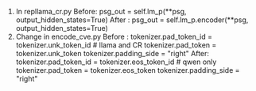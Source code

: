 1) In repllama_cr.py
Before:         psg_out = self.lm_p(**psg, output_hidden_states=True)
After :         psg_out = self.lm_p.encoder(**psg, output_hidden_states=True)
2) Change in encode_cve.py
Before :        tokenizer.pad_token_id = tokenizer.unk_token_id # llama and CR
        tokenizer.pad_token = tokenizer.unk_token
        tokenizer.padding_side = "right"
After:        tokenizer.pad_token_id = tokenizer.eos_token_id # qwen only
        tokenizer.pad_token = tokenizer.eos_token
        tokenizer.padding_side = "right"
